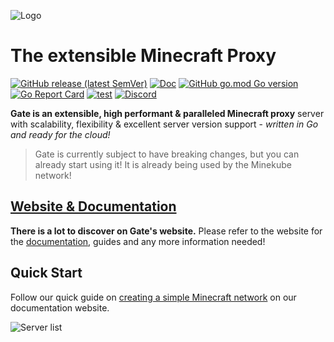 ![Logo](https://raw.githubusercontent.com/minekube/gate/addbe2cd32def3619223f46eb30e6ed53613a899/site/static/images/cover3.png)

# The extensible Minecraft Proxy

[![GitHub release (latest SemVer)](https://img.shields.io/github/v/release/minekube/gate?sort=semver)](https://github.com/minekube/gate/releases)
[![Doc](https://img.shields.io/badge/go.dev-reference-007d9c?logo=go)](https://pkg.go.dev/go.minekube.com/gate)
[![GitHub go.mod Go version](https://img.shields.io/github/go-mod/go-version/minekube/gate?logo=go)](https://golang.org/doc/devel/release.html)
[![Go Report Card](https://goreportcard.com/badge/go.minekube.com/gate)](https://goreportcard.com/report/go.minekube.com/gate)
[![test](https://github.com/minekube/gate/workflows/test/badge.svg)](https://github.com/minekube/gate/actions?query=workflow%3Atest)
[![Discord](https://img.shields.io/discord/633708750032863232?logo=discord)](https://discord.gg/6vMDqWE)

**Gate is an extensible, high performant & paralleled
Minecraft proxy** server with scalability, flexibility &
excellent server version support -
_written in Go and ready for the cloud!_

> Gate is currently subject to have breaking changes,
> but you can already start using it!
> It is already being used by the Minekube network!

## [Website & Documentation](https://developers.minekube.com/gate)

**There is a lot to discover on Gate's website.**
Please refer to the website for the [documentation](https://developers.minekube.com/gate),
guides and any more information needed!

## Quick Start

Follow our quick guide on [creating a simple Minecraft network](https://developers.minekube.com/gate)
on our documentation website.

![Server list](https://raw.githubusercontent.com/minekube/gate/addbe2cd32def3619223f46eb30e6ed53613a899/site/static/images/server-list.png)
